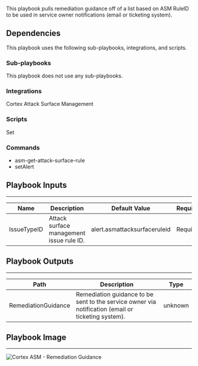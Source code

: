 This playbook pulls remediation guidance off of a list based on ASM RuleID to be used in service owner notifications (email or ticketing system).

## Dependencies

This playbook uses the following sub-playbooks, integrations, and scripts.

### Sub-playbooks

This playbook does not use any sub-playbooks.

### Integrations

Cortex Attack Surface Management

### Scripts

Set

### Commands

* asm-get-attack-surface-rule
* setAlert

## Playbook Inputs

---

| **Name** | **Description** | **Default Value** | **Required** |
| --- | --- | --- | --- |
| IssueTypeID | Attack surface management issue rule ID. | alert.asmattacksurfaceruleid | Required |

## Playbook Outputs

---

| **Path** | **Description** | **Type** |
| --- | --- | --- |
| RemediationGuidance | Remediation guidance to be sent to the service owner via notification \(email or ticketing system\). | unknown |

## Playbook Image

---

![Cortex ASM - Remediation Guidance](../doc_files/Cortex_ASM_-_Remediation_Guidance.png)
